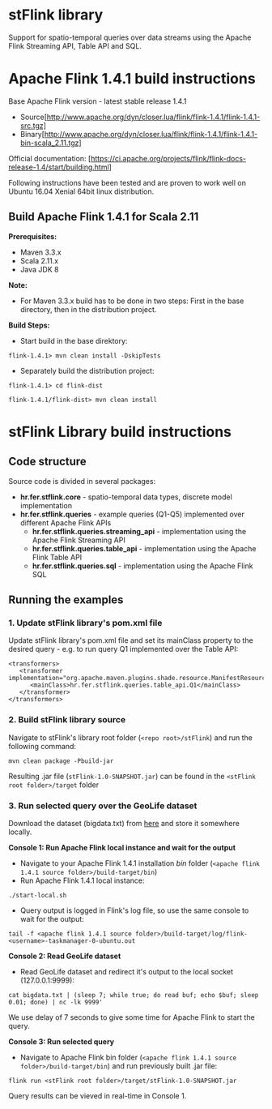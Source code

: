# stFlink library
Support for spatio-temporal queries over data streams using the Apache Flink Streaming API, Table API and SQL.

# Apache Flink 1.4.1 build instructions

Base Apache Flink version - latest stable release 1.4.1
* Source[http://www.apache.org/dyn/closer.lua/flink/flink-1.4.1/flink-1.4.1-src.tgz]
* Binary[http://www.apache.org/dyn/closer.lua/flink/flink-1.4.1/flink-1.4.1-bin-scala_2.11.tgz]

Official documentation:
[https://ci.apache.org/projects/flink/flink-docs-release-1.4/start/building.html]

Following instructions have been tested and are proven to work well on Ubuntu 16.04 Xenial 64bit linux distribution.

## Build Apache Flink 1.4.1 for Scala 2.11

**Prerequisites:**
* Maven 3.3.x
* Scala 2.11.x
* Java JDK 8

**Note:**
* For Maven 3.3.x build has to be done in two steps: First in the base directory, then in the distribution project.

**Build Steps:** 

* Start build in the base direktory:

`flink-1.4.1> mvn clean install -DskipTests`

* Separately build the distribution project:

`flink-1.4.1> cd flink-dist`

`flink-1.4.1/flink-dist> mvn clean install`

# stFlink Library build instructions

## Code structure

Source code is divided in several packages:

* **hr.fer.stflink.core** - spatio-temporal data types, discrete model implementation
* **hr.fer.stflink.queries** - example queries (Q1-Q5) implemented over different Apache Flink APIs
  * **hr.fer.stflink.queries.streaming_api** - implementation using the Apache Flink Streaming API
  * **hr.fer.stflink.queries.table_api** - implementation using the Apache Flink Table API
  * **hr.fer.stflink.queries.sql** - implementation using the Apache Flink SQL

## Running the examples

### 1. Update stFlink library's pom.xml file 

Update stFlink library's pom.xml file and set its mainClass property to the desired query - e.g. to run query Q1 implemented over the Table API:

```
<transformers>
   <transformer implementation="org.apache.maven.plugins.shade.resource.ManifestResourceTransformer">
      <mainClass>hr.fer.stflink.queries.table_api.Q1</mainClass>
   </transformer>
</transformers>
```

### 2. Build stFlink library source

Navigate to stFlink's library root folder (`<repo root>/stFlink`) and run the following command:

`mvn clean package -Pbuild-jar`

Resulting .jar file (`stFlink-1.0-SNAPSHOT.jar`) can be found in the `<stFlink root folder>/target` folder

### 3. Run selected query over the GeoLife dataset

Download the dataset (bigdata.txt) from [here](https://drive.google.com/open?id=0B5iQrw8ThlP0MjBVcHhmUUw5YTA) and store it somewhere locally.

**Console 1: Run Apache Flink local instance and wait for the output**

* Navigate to your Apache Flink 1.4.1 installation *bin* folder (`<apache flink 1.4.1 source folder>/build-target/bin`)
* Run Apache Flink 1.4.1 local instance:

`./start-local.sh`

* Query output is logged in Flink's log file, so use the same console to wait for the output:

`tail -f <apache flink 1.4.1 source folder>/build-target/log/flink-<username>-taskmanager-0-ubuntu.out`

**Console 2: Read GeoLife dataset**

* Read GeoLife dataset and redirect it's output to the local socket (127.0.0.1:9999):

`cat bigdata.txt | (sleep 7; while true; do read buf; echo $buf; sleep 0.01; done) | nc -lk 9999'`

We use delay of 7 seconds to give some time for Apache Flink to start the query.

**Console 3: Run selected query**

* Navigate to Apache Flink bin folder (`<apache flink 1.4.1 source folder>/build-target/bin`) and run previously built .jar file:

`flink run <stFlink root folder>/target/stFlink-1.0-SNAPSHOT.jar`

Query results can be vieved in real-time in Console 1.


















